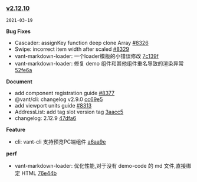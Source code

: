 ### [v2.12.10](https://github.com/youzan/vant/compare/v2.12.9...v2.12.10)

`2021-03-19`

**Bug Fixes**

- Cascader: assignKey function deep clone Array [#8326](https://github.com/youzan/vant/issues/8326)
- Swipe: incorrect item width after scaled [#8329](https://github.com/youzan/vant/issues/8329)
- vant-markdown-loader: 一个loader模版的小错误修改 [7c139f](https://github.com/youzan/vant/commit/7c139f98ec0698524db707546ee8ed764085ac51)
- vant-markdown-loader: 修复 demo 组件和其他组件重名导致的渲染异常 [52fe6a](https://github.com/youzan/vant/commit/52fe6a8f46f093064edbfc516a1ed2ba1efa585d)

**Document**

- add component registration guide [#8377](https://github.com/youzan/vant/issues/8377)
- @vant/cli: changelog v2.9.0 [cc69e5](https://github.com/youzan/vant/commit/cc69e5d715cb1b26fb556a19d95aeb13ff86e7b4)
- add viewport units guide [#8313](https://github.com/youzan/vant/issues/8313)
- AddressList: add tag slot version tag [3aacc5](https://github.com/youzan/vant/commit/3aacc5607a8ce84d105029ccf7eb414de346b4af)
- changelog: 2.12.9 [47dfa6](https://github.com/youzan/vant/commit/47dfa61c5ae72b01a416018c6325fa64750e0240)

**Feature**

- cli: vant-cli 支持预览PC端组件 [a6aa9e](https://github.com/youzan/vant/commit/a6aa9e322b0c0a01b9d4f4236807bb2a74881ea6)

**perf**

- vant-markdown-loader: 优化性能,对于没有 demo-code 的 md 文件,直接绑定 HTML [76e44b](https://github.com/youzan/vant/commit/76e44b39fcefefe68e4253165eea39527f6bfc8c)
